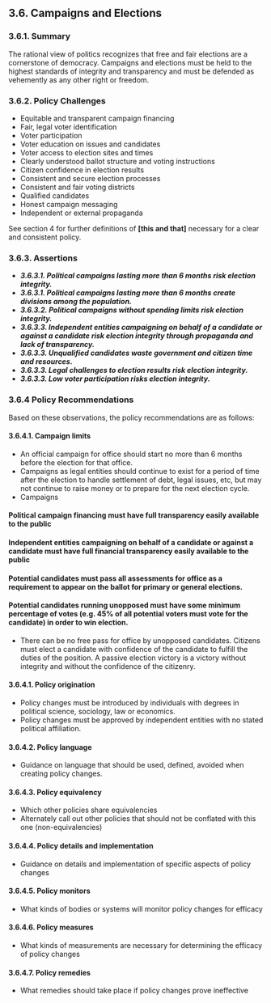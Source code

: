 3.6.  Campaigns and Elections
--------------------------------------

### 3.6.1.  Summary
The rational view of politics recognizes that free and fair elections are a cornerstone of democracy.  Campaigns and elections must be held to the highest standards of integrity and transparency and must be defended as vehemently as any other right or freedom.

### 3.6.2.  Policy Challenges

- Equitable and transparent campaign financing
- Fair, legal voter identification
- Voter participation
- Voter education on issues and candidates
- Voter access to election sites and times
- Clearly understood ballot structure and voting instructions
- Citizen confidence in election results
- Consistent and secure election processes
- Consistent and fair voting districts
- Qualified candidates
- Honest campaign messaging 
- Independent or external propaganda

See section 4 for further definitions of **[this and that]** necessary for a clear and consistent policy.

### 3.6.3. Assertions 

-  *__3.6.3.1. Political campaigns lasting more than 6 months risk election integrity.__*
-  *__3.6.3.1. Political campaigns lasting more than 6 months create divisions among the population.__*
-  *__3.6.3.2. Political campaigns without spending limits risk election integrity.__*
-  *__3.6.3.3. Independent entities campaigning on behalf of a candidate or against a candidate risk election integrity through propaganda and lack of transparency.__*
-  *__3.6.3.3. Unqualified candidates waste government and citizen time and resources.__*
-  *__3.6.3.3. Legal challenges to election results risk election integrity.__*
-  *__3.6.3.3. Low voter participation risks election integrity.__*


### 3.6.4  Policy Recommendations
Based on these observations, the policy recommendations are as follows:

#### 3.6.4.1. Campaign limits
- An official campaign for office should start no more than 6 months before the election for that office.
- Campaigns as legal entities should continue to exist for a period of time after the election to handle settlement of debt, legal issues, etc, but may not continue to raise money or to prepare for the next election cycle.
- Campaigns 

#### Political campaign financing must have full transparency easily available to the public
#### Independent entities campaigning on behalf of a candidate or against a candidate must have full financial transparency easily available to the public
#### Potential candidates must pass all assessments for office as a requirement to appear on the ballot for primary or general elections.
#### Potential candidates running unopposed must have some minimum percentage of votes (e.g. 45% of all potential voters must vote for the candidate) in order to win election.
-  There can be no free pass for office by unopposed candidates.  Citizens must elect a candidate with confidence of the candidate to fulfill the duties of the position.  A passive election victory is a victory without integrity and without the confidence of the citizenry.

#### 3.6.4.1. Policy origination
- Policy changes must be introduced by individuals with degrees in political science, sociology, law or economics.
- Policy changes must be approved by independent entities with no stated political affiliation.

#### 3.6.4.2. Policy language
- Guidance on language that should be used, defined, avoided when creating policy changes.

#### 3.6.4.3. Policy equivalency
- Which other policies share equivalencies
- Alternately call out other policies that should not be conflated with this one (non-equivalencies)

#### 3.6.4.4. Policy details and implementation
- Guidance on details and implementation of specific aspects of policy changes

#### 3.6.4.5. Policy monitors 
- What kinds of bodies or systems will monitor policy changes for efficacy

#### 3.6.4.6. Policy measures
- What kinds of measurements are necessary for determining the efficacy of policy changes

#### 3.6.4.7. Policy remedies
- What remedies should take place if policy changes prove ineffective 

